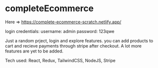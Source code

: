 # completeEcommerce

Here => https://complete-ecommerce-scratch.netlify.app/

login credentials:
username: admin
password: 123qwe


Just a random prject, login and explore features. you can add products to cart and recieve payments through stripe after checkout. A lot more features are yet to be added. 

Tech used:
React, Redux, TailwindCSS, NodeJS, Stripe
